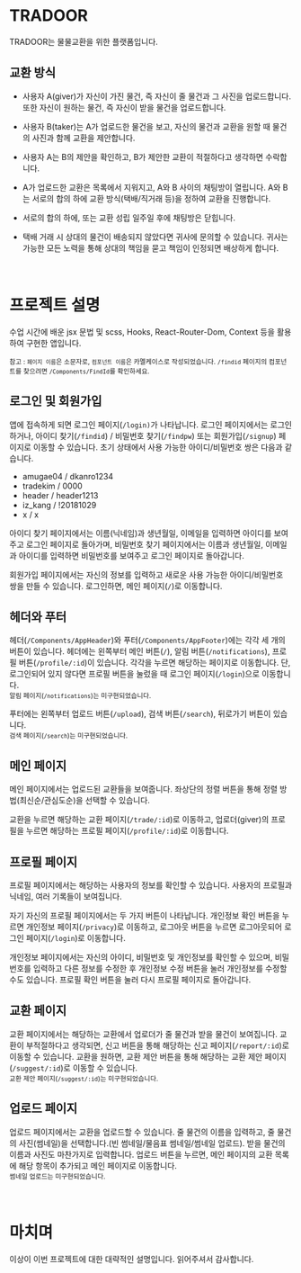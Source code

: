# TRADOOR

TRADOOR는 물물교환을 위한 플랫폼입니다.

## 교환 방식

- 사용자 A(giver)가 자신이 가진 물건, 즉 자신이 줄 물건과 그 사진을 업로드합니다. 또한 자신이 원하는 물건, 즉 자신이 받을 물건을 업로드합니다.
- 사용자 B(taker)는 A가 업로드한 물건을 보고, 자신의 물건과 교환을 원할 때 물건의 사진과 함께 교환을 제안합니다.
- 사용자 A는 B의 제안을 확인하고, B가 제안한 교환이 적절하다고 생각하면 수락합니다.
- A가 업로드한 교환은 목록에서 지워지고, A와 B 사이의 채팅방이 열립니다. A와 B는 서로의 합의 하에 교환 방식(택배/직거래 등)을 정하여 교환을 진행합니다.
- 서로의 합의 하에, 또는 교환 성립 일주일 후에 채팅방은 닫힙니다.

- 택배 거래 시 상대의 물건이 배송되지 않았다면 귀사에 문의할 수 있습니다. 귀사는 가능한 모든 노력을 통해 상대의 책임을 묻고 책임이 인정되면 배상하게 합니다.

<br />

# 프로젝트 설명

수업 시간에 배운 jsx 문법 및 scss, Hooks, React-Router-Dom, Context 등을 활용하여 구현한 앱입니다.

<small>참고 : `페이지 이름`은 소문자로, `컴포넌트 이름`은 카멜케이스로 작성되었습니다. `/findid` 페이지의 컴포넌트를 찾으려면 `/Components/FindId`를 확인하세요.</small>

## 로그인 및 회원가입

앱에 접속하게 되면 로그인 페이지(`/login)`가 나타납니다. 로그인 페이지에서는 로그인하거나, 아이디 찾기(`/findid`) / 비밀번호 찾기(`/findpw`) 또는 회원가입(`/signup`) 페이지로 이동할 수 있습니다. 초기 상태에서 사용 가능한 아이디/비밀번호 쌍은 다음과 같습니다.

- amugae04 / dkanro1234
- tradekim / 0000
- header / header1213
- iz_kang / !20181029
- x / x

아이디 찾기 페이지에서는 이름(닉네임)과 생년월일, 이메일을 입력하면 아이디를 보여주고 로그인 페이지로 돌아가며, 비밀번호 찾기 페이지에서는 이름과 생년월일, 이메일과 아이디를 입력하면 비밀번호를 보여주고 로그인 페이지로 돌아갑니다.

회원가입 페이지에서는 자신의 정보를 입력하고 새로운 사용 가능한 아이디/비밀번호 쌍을 만들 수 있습니다. 로그인하면, 메인 페이지(`/`)로 이동합니다.

## 헤더와 푸터

헤더(`/Components/AppHeader`)와 푸터(`/Components/AppFooter`)에는 각각 세 개의 버튼이 있습니다. 헤더에는 왼쪽부터 메인 버튼(`/`), 알림 버튼(`/notifications`), 프로필 버튼(`/profile/:id`)이 있습니다. 각각을 누르면 해당하는 페이지로 이동합니다. 단, 로그인되어 있지 않다면 프로필 버튼을 눌렀을 때 로그인 페이지(`/login`)으로 이동합니다. <br />
<small>알림 페이지(`/notifications`)는 미구현되었습니다.</small>

푸터에는 왼쪽부터 업로드 버튼(`/upload`), 검색 버튼(`/search`), 뒤로가기 버튼이 있습니다. <br />
<small>검색 페이지(`/search`)는 미구현되었습니다.</small>

## 메인 페이지

메인 페이지에서는 업로드된 교환들을 보여줍니다. 좌상단의 정렬 버튼을 통해 정렬 방법(최신순/관심도순)을 선택할 수 있습니다.

교환을 누르면 해당하는 교환 페이지(`/trade/:id`)로 이동하고, 업로더(giver)의 프로필을 누르면 해당하는 프로필 페이지(`/profile/:id`)로 이동합니다.

## 프로필 페이지

프로필 페이지에서는 해당하는 사용자의 정보를 확인할 수 있습니다. 사용자의 프로필과 닉네임, 여러 기록들이 보여집니다.

자기 자신의 프로필 페이지에서는 두 가지 버튼이 나타납니다. 개인정보 확인 버튼을 누르면 개인정보 페이지(`/privacy`)로 이동하고, 로그아웃 버튼을 누르면 로그아웃되어 로그인 페이지(`/login`)로 이동합니다.

개인정보 페이지에서는 자신의 아이디, 비밀번호 및 개인정보를 확인할 수 있으며, 비밀번호를 입력하고 다른 정보를 수정한 후 개인정보 수정 버튼을 눌러 개인정보를 수정할 수도 있습니다. 프로필 확인 버튼을 눌러 다시 프로필 페이지로 돌아갑니다.

## 교환 페이지

교환 페이지에서는 해당하는 교환에서 업로더가 줄 물건과 받을 물건이 보여집니다. 교환이 부적절하다고 생각되면, 신고 버튼을 통해 해당하는 신고 페이지(`/report/:id`)로 이동할 수 있습니다. 교환을 원하면, 교환 제안 버튼을 통해 해당하는 교환 제안 페이지(`/suggest/:id`)로 이동할 수 있습니다. <br />
<small>교환 제안 페이지(`/suggest/:id`)는 미구현되었습니다.</small>

## 업로드 페이지

업로드 페이지에서는 교환을 업로드할 수 있습니다. 줄 물건의 이름을 입력하고, 줄 물건의 사진(썸네일)을 선택합니다.(빈 썸네일/물음표 썸네일/썸네일 업로드). 받을 물건의 이름과 사진도 마찬가지로 입력합니다. 업로드 버튼을 누르면, 메인 페이지의 교환 목록에 해당 항목이 추가되고 메인 페이지로 이동합니다. <br />
<small>썸네일 업로드는 미구현되었습니다.</small>

<br />

# 마치며

이상이 이번 프로젝트에 대한 대략적인 설명입니다. 읽어주셔서 감사합니다.
